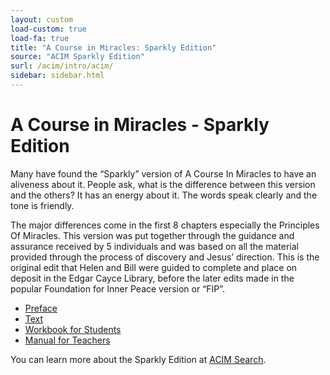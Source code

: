 ```yaml
---
layout: custom
load-custom: true
load-fa: true
title: "A Course in Miracles: Sparkly Edition"
source: "ACIM Sparkly Edition"
surl: /acim/intro/acim/
sidebar: sidebar.html
---
```


<div markdown="1" class="container content">

# A Course in Miracles - Sparkly Edition

Many have found the “Sparkly” version of A Course In Miracles to have an
aliveness about it. People ask, what is the difference between this
version and the others? It has an energy about it. The words speak
clearly and the tone is friendly.

The major differences come in the first 8 chapters especially the
Principles Of Miracles. This version was put together through the
guidance and assurance received by 5 individuals and was based on all
the material provided through the process of discovery and Jesus’
direction. This is the original edit that Helen and Bill were guided to
complete and place on deposit in the Edgar Cayce Library, before the
later edits made in the popular Foundation for Inner Peace version or
“FIP”.

<ul class="vert fa-ul">
<li><i class="fa-li fa fa-book"></i>
<a href="/acim/intro/preface/">Preface</a>
</li>
<li><i class="fa-li fa fa-book"></i>
<a href="/acim/intro/text/">Text</a>
</li>
<li><i class="fa-li fa fa-book"></i>
<a href="/acim/intro/workbook/">Workbook for Students</a>
</li>
<li><i class="fa-li fa fa-book"></i>
<a href="/acim/intro/manual/">Manual for Teachers</a>
</li>
</ul>

You can learn more about the Sparkly Edition at
[ACIM Search](http://acimsearch.org/).

</div>

